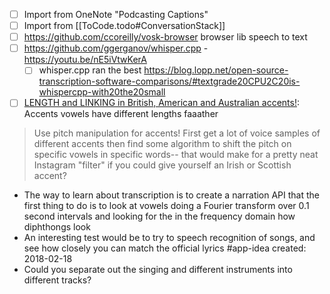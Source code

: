 - [ ] Import from OneNote "Podcasting Captions"
- [ ] Import from [[ToCode.todo#ConversationStack]]
- [ ] https://github.com/ccoreilly/vosk-browser browser lib speech to text
- [ ] https://github.com/ggerganov/whisper.cpp - https://youtu.be/nE5iVtwKerA 
	- [ ] whisper.cpp ran the best  https://blog.lopp.net/open-source-transcription-software-comparisons/#textgrade20CPU2C20is-whispercpp-with20the20small
- [ ] [LENGTH and LINKING in British, American and Australian accents!](https://youtu.be/tPi2jtU7Tl4?si=XSEteiC74Dsg8cpK): Accents vowels have different lengths faaather

>Use pitch manipulation for accents! First get a lot of voice samples of different accents then find some algorithm to shift the pitch on specific vowels in specific words-- that would make for a pretty neat Instagram "filter" if you could give yourself an Irish or Scottish accent?

- The way to learn about transcription is to create a narration API that the first thing to do is to look at vowels doing a Fourier transform over 0.1 second intervals and looking for the in the frequency domain how diphthongs look
- An interesting test would be to try to speech recognition of songs, and see how closely you can match the official lyrics #app-idea created: 2018-02-18
- Could you separate out the singing and different instruments into different tracks? 
